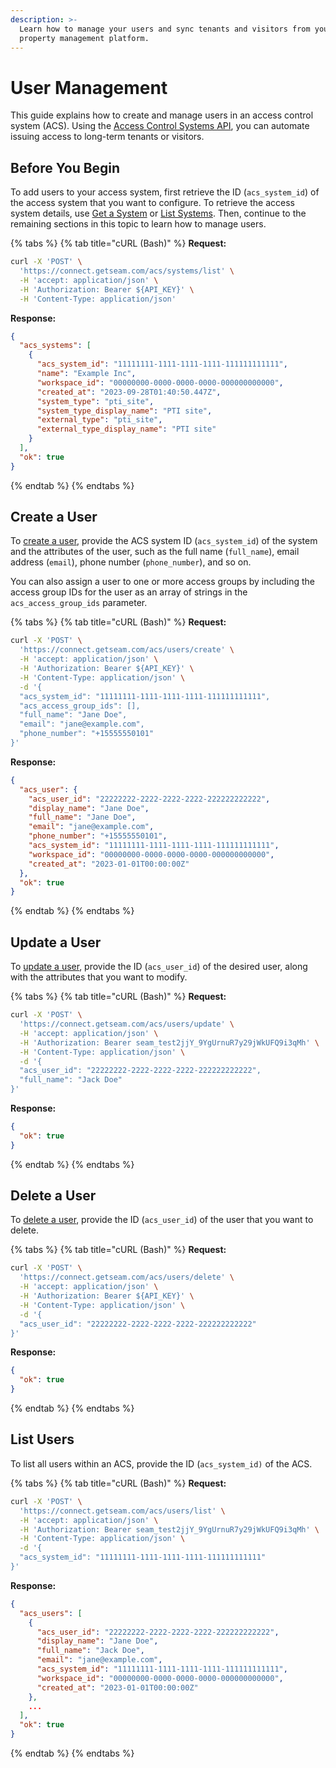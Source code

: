 ```yaml
---
description: >-
  Learn how to manage your users and sync tenants and visitors from your
  property management platform.
---
```


# User Management

This guide explains how to create and manage users in an access control system (ACS). Using the [Access Control Systems API](../../api-clients/access-control-systems/), you can automate issuing access to long-term tenants or visitors.

## Before You Begin

To add users to your access system, first retrieve the ID (`acs_system_id`) of the access system that you want to configure. To retrieve the access system details, use [Get a System](../../api-clients/access-control-systems/systems/get-system.md) or [List Systems](../../api-clients/access-control-systems/systems/list-systems.md). Then, continue to the remaining sections in this topic to learn how to manage users.

{% tabs %}
{% tab title="cURL (Bash)" %}
**Request:**

```bash
curl -X 'POST' \
  'https://connect.getseam.com/acs/systems/list' \
  -H 'accept: application/json' \
  -H 'Authorization: Bearer ${API_KEY}' \
  -H 'Content-Type: application/json'
```

**Response:**

```json
{
  "acs_systems": [
    {
      "acs_system_id": "11111111-1111-1111-1111-111111111111",
      "name": "Example Inc",
      "workspace_id": "00000000-0000-0000-0000-000000000000",
      "created_at": "2023-09-28T01:40:50.447Z",
      "system_type": "pti_site",
      "system_type_display_name": "PTI site",
      "external_type": "pti_site",
      "external_type_display_name": "PTI site"
    }
  ],
  "ok": true
}
```
{% endtab %}
{% endtabs %}

## Create a User

To [create a user](../../api-clients/access-control-systems/users/create-user.md), provide the ACS system ID (`acs_system_id`) of the system and the attributes of the user, such as the full name (`full_name`), email address (`email`), phone number (`phone_number`), and so on.

You can also assign a user to one or more access groups by including the access group IDs for the user as an array of strings in the `acs_access_group_ids` parameter.

{% tabs %}
{% tab title="cURL (Bash)" %}
**Request:**

```bash
curl -X 'POST' \
  'https://connect.getseam.com/acs/users/create' \
  -H 'accept: application/json' \
  -H 'Authorization: Bearer ${API_KEY}' \
  -H 'Content-Type: application/json' \
  -d '{
  "acs_system_id": "11111111-1111-1111-1111-111111111111",
  "acs_access_group_ids": [],
  "full_name": "Jane Doe",
  "email": "jane@example.com",
  "phone_number": "+15555550101"
}'
```

**Response:**

```json
{
  "acs_user": {
    "acs_user_id": "22222222-2222-2222-2222-222222222222",
    "display_name": "Jane Doe",
    "full_name": "Jane Doe",
    "email": "jane@example.com",
    "phone_number": "+15555550101",
    "acs_system_id": "11111111-1111-1111-1111-111111111111",
    "workspace_id": "00000000-0000-0000-0000-000000000000",
    "created_at": "2023-01-01T00:00:00Z"
  },
  "ok": true
}
```
{% endtab %}
{% endtabs %}

## Update a User

To [update a user](../../api-clients/access-control-systems/users/update-user.md), provide the ID (`acs_user_id`) of the desired user, along with the attributes that you want to modify.

{% tabs %}
{% tab title="cURL (Bash)" %}
**Request:**

```bash
curl -X 'POST' \
  'https://connect.getseam.com/acs/users/update' \
  -H 'accept: application/json' \
  -H 'Authorization: Bearer seam_test2jjY_9YgUrnuR7y29jWkUFQ9i3qMh' \
  -H 'Content-Type: application/json' \
  -d '{
  "acs_user_id": "22222222-2222-2222-2222-222222222222",
  "full_name": "Jack Doe"
}'
```

**Response:**

```json
{
  "ok": true
}
```
{% endtab %}
{% endtabs %}

## Delete a User

To [delete a user](../../api-clients/access-control-systems/users/delete-user.md), provide the ID (`acs_user_id`) of the user that you want to delete.

{% tabs %}
{% tab title="cURL (Bash)" %}
**Request:**

```bash
curl -X 'POST' \
  'https://connect.getseam.com/acs/users/delete' \
  -H 'accept: application/json' \
  -H 'Authorization: Bearer ${API_KEY}' \
  -H 'Content-Type: application/json' \
  -d '{
  "acs_user_id": "22222222-2222-2222-2222-222222222222"
}'
```

**Response:**

```json
{
  "ok": true
}
```
{% endtab %}
{% endtabs %}

## List Users

To list all users within an ACS, provide the ID (`acs_system_id)` of the ACS.

{% tabs %}
{% tab title="cURL (Bash)" %}
**Request:**

```bash
curl -X 'POST' \
  'https://connect.getseam.com/acs/users/list' \
  -H 'accept: application/json' \
  -H 'Authorization: Bearer seam_test2jjY_9YgUrnuR7y29jWkUFQ9i3qMh' \
  -H 'Content-Type: application/json' \
  -d '{
  "acs_system_id": "11111111-1111-1111-1111-111111111111"
}'
```

**Response:**

```json
{
  "acs_users": [
    {
      "acs_user_id": "22222222-2222-2222-2222-222222222222",
      "display_name": "Jane Doe",
      "full_name": "Jack Doe",
      "email": "jane@example.com",
      "acs_system_id": "11111111-1111-1111-1111-111111111111",
      "workspace_id": "00000000-0000-0000-0000-000000000000",
      "created_at": "2023-01-01T00:00:00Z"
    },
    ...
  ],
  "ok": true
}
```
{% endtab %}
{% endtabs %}

